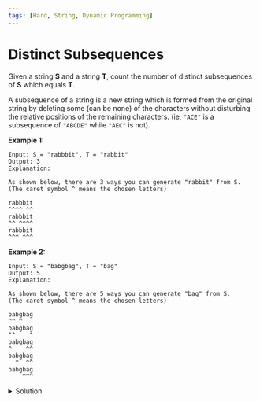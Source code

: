 ```yaml
---
tags: [Hard, String, Dynamic Programming]
---
```


# Distinct Subsequences

Given a string **S** and a string **T**, count the number of distinct subsequences of **S** which equals **T**.

A subsequence of a string is a new string which is formed from the original string by deleting some (can be none) of the characters without disturbing the relative positions of the remaining characters. (ie, `"ACE"` is a subsequence of `"ABCDE"` while `"AEC"` is not).

**Example 1:**

```
Input: S = "rabbbit", T = "rabbit"
Output: 3
Explanation:

As shown below, there are 3 ways you can generate "rabbit" from S.
(The caret symbol ^ means the chosen letters)

rabbbit
^^^^ ^^
rabbbit
^^ ^^^^
rabbbit
^^^ ^^^
```

**Example 2:**

```
Input: S = "babgbag", T = "bag"
Output: 5
Explanation:

As shown below, there are 5 ways you can generate "bag" from S.
(The caret symbol ^ means the chosen letters)

babgbag
^^ ^
babgbag
^^    ^
babgbag
^    ^^
babgbag
  ^  ^^
babgbag
    ^^^
```

<details>
<summary>Solution</summary>

```javascript
/**
 * @param {string} s
 * @param {string} t
 * @return {number}
 */
var numDistinct = function (s, t) {
	var dp = Array(s.length)
		.fill(0)
		.map((_) => Array(t.length));
	return helper(s, t, 0, 0, dp);
};

var helper = function (s, t, sIndex, tIndex, dp) {
	if (tIndex === t.length) return 1;
	if (sIndex === s.length) return 0;
	if (dp[sIndex][tIndex] === undefined) {
		if (s[sIndex] === t[tIndex]) {
			dp[sIndex][tIndex] = helper(s, t, sIndex + 1, tIndex + 1, dp) + helper(s, t, sIndex + 1, tIndex, dp);
		} else {
			dp[sIndex][tIndex] = helper(s, t, sIndex + 1, tIndex, dp);
		}
	}
	return dp[sIndex][tIndex];
};
```

**Complexity:**

-   Time complexity: O(m\*n).
-   Space complexity: O(m\*n).

</details>
